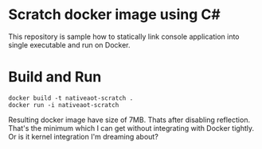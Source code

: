 Scratch docker image using C#
=============================

This repository is sample how to statically link console application into single executable and run on Docker.

# Build and Run
```
docker build -t nativeaot-scratch .
docker run -i nativeaot-scratch
```

Resulting docker image have size of 7MB. Thats after disabling reflection. That's the minimum which I can get without integrating with Docker tightly. Or is it kernel integration I'm dreaming about?
